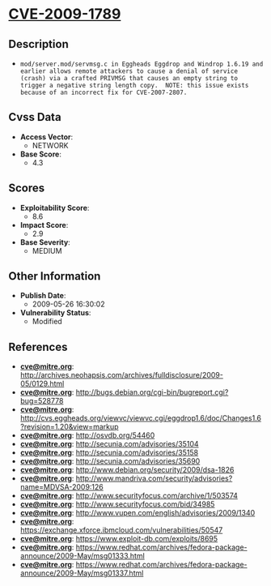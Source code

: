 
# [CVE-2009-1789](https://cve.mitre.org/cgi-bin/cvename.cgi?name=CVE-2009-1789)

## Description

- `mod/server.mod/servmsg.c in Eggheads Eggdrop and Windrop 1.6.19 and earlier allows remote attackers to cause a denial of service (crash) via a crafted PRIVMSG that causes an empty string to trigger a negative string length copy.  NOTE: this issue exists because of an incorrect fix for CVE-2007-2807.`

## Cvss Data

- **Access Vector**:
  - NETWORK
- **Base Score**:
  - 4.3

## Scores

- **Exploitability Score**:
  - 8.6
- **Impact Score**:
  - 2.9
- **Base Severity**:
  - MEDIUM

## Other Information

- **Publish Date**:
  - 2009-05-26 16:30:02
- **Vulnerability Status**:
  - Modified

## References

- **cve@mitre.org**: http://archives.neohapsis.com/archives/fulldisclosure/2009-05/0129.html
- **cve@mitre.org**: http://bugs.debian.org/cgi-bin/bugreport.cgi?bug=528778
- **cve@mitre.org**: http://cvs.eggheads.org/viewvc/viewvc.cgi/eggdrop1.6/doc/Changes1.6?revision=1.20&view=markup
- **cve@mitre.org**: http://osvdb.org/54460
- **cve@mitre.org**: http://secunia.com/advisories/35104
- **cve@mitre.org**: http://secunia.com/advisories/35158
- **cve@mitre.org**: http://secunia.com/advisories/35690
- **cve@mitre.org**: http://www.debian.org/security/2009/dsa-1826
- **cve@mitre.org**: http://www.mandriva.com/security/advisories?name=MDVSA-2009:126
- **cve@mitre.org**: http://www.securityfocus.com/archive/1/503574
- **cve@mitre.org**: http://www.securityfocus.com/bid/34985
- **cve@mitre.org**: http://www.vupen.com/english/advisories/2009/1340
- **cve@mitre.org**: https://exchange.xforce.ibmcloud.com/vulnerabilities/50547
- **cve@mitre.org**: https://www.exploit-db.com/exploits/8695
- **cve@mitre.org**: https://www.redhat.com/archives/fedora-package-announce/2009-May/msg01333.html
- **cve@mitre.org**: https://www.redhat.com/archives/fedora-package-announce/2009-May/msg01337.html
